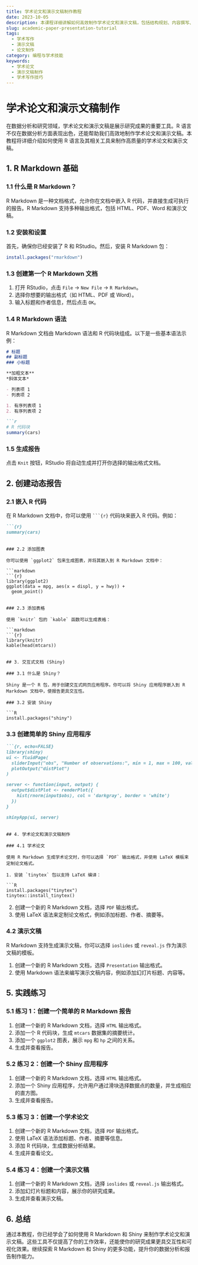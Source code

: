 ```yaml
---
title: 学术论文和演示文稿制作教程
date: 2023-10-05
description: 本课程详细讲解如何高效制作学术论文和演示文稿，包括结构规划、内容撰写、图表设计及演示技巧。
slug: academic-paper-presentation-tutorial
tags:
  - 学术写作
  - 演示文稿
  - 论文制作
category: 编程与学术技能
keywords:
  - 学术论文
  - 演示文稿制作
  - 学术写作技巧
---
```


# 学术论文和演示文稿制作

在数据分析和研究领域，学术论文和演示文稿是展示研究成果的重要工具。R 语言不仅在数据分析方面表现出色，还能帮助我们高效地制作学术论文和演示文稿。本教程将详细介绍如何使用 R 语言及其相关工具来制作高质量的学术论文和演示文稿。

## 1. R Markdown 基础

### 1.1 什么是 R Markdown？

R Markdown 是一种文档格式，允许你在文档中嵌入 R 代码，并直接生成可执行的报告。R Markdown 支持多种输出格式，包括 HTML、PDF、Word 和演示文稿。

### 1.2 安装和设置

首先，确保你已经安装了 R 和 RStudio。然后，安装 R Markdown 包：

```R
install.packages("rmarkdown")
```

### 1.3 创建第一个 R Markdown 文档

1. 打开 RStudio，点击 `File` -> `New File` -> `R Markdown`。
2. 选择你想要的输出格式（如 HTML、PDF 或 Word）。
3. 输入标题和作者信息，然后点击 `OK`。

### 1.4 R Markdown 语法

R Markdown 文档由 Markdown 语法和 R 代码块组成。以下是一些基本语法示例：

```markdown
# 标题
## 副标题
### 小标题

**加粗文本**
*斜体文本*

- 列表项 1
- 列表项 2

1. 有序列表项 1
2. 有序列表项 2

```r
# R 代码块
summary(cars)
```

### 1.5 生成报告

点击 `Knit` 按钮，RStudio 将自动生成并打开你选择的输出格式文档。

## 2. 创建动态报告

### 2.1 嵌入 R 代码

在 R Markdown 文档中，你可以使用 ```` ```{r} ```` 代码块来嵌入 R 代码。例如：

```markdown
```{r}
summary(cars)
```
```

### 2.2 添加图表

你可以使用 `ggplot2` 包来生成图表，并将其嵌入到 R Markdown 文档中：

```markdown
```{r}
library(ggplot2)
ggplot(data = mpg, aes(x = displ, y = hwy)) +
  geom_point()
```
```

### 2.3 添加表格

使用 `knitr` 包的 `kable` 函数可以生成表格：

```markdown
```{r}
library(knitr)
kable(head(mtcars))
```
```

## 3. 交互式文档 (Shiny)

### 3.1 什么是 Shiny？

Shiny 是一个 R 包，用于创建交互式网页应用程序。你可以将 Shiny 应用程序嵌入到 R Markdown 文档中，使报告更具交互性。

### 3.2 安装 Shiny

```R
install.packages("shiny")
```

### 3.3 创建简单的 Shiny 应用程序

```markdown
```{r, echo=FALSE}
library(shiny)
ui <- fluidPage(
  sliderInput("obs", "Number of observations:", min = 1, max = 100, value = 50),
  plotOutput("distPlot")
)

server <- function(input, output) {
  output$distPlot <- renderPlot({
    hist(rnorm(input$obs), col = 'darkgray', border = 'white')
  })
}

shinyApp(ui, server)
```
```

## 4. 学术论文和演示文稿制作

### 4.1 学术论文

使用 R Markdown 生成学术论文时，你可以选择 `PDF` 输出格式，并使用 LaTeX 模板来定制论文格式。

1. 安装 `tinytex` 包以支持 LaTeX 编译：

```R
install.packages("tinytex")
tinytex::install_tinytex()
```

2. 创建一个新的 R Markdown 文档，选择 `PDF` 输出格式。
3. 使用 LaTeX 语法来定制论文格式，例如添加标题、作者、摘要等。

### 4.2 演示文稿

R Markdown 支持生成演示文稿，你可以选择 `ioslides` 或 `reveal.js` 作为演示文稿的模板。

1. 创建一个新的 R Markdown 文档，选择 `Presentation` 输出格式。
2. 使用 Markdown 语法来编写演示文稿内容，例如添加幻灯片标题、内容等。

## 5. 实践练习

### 5.1 练习 1：创建一个简单的 R Markdown 报告

1. 创建一个新的 R Markdown 文档，选择 `HTML` 输出格式。
2. 添加一个 R 代码块，生成 `mtcars` 数据集的摘要统计。
3. 添加一个 `ggplot2` 图表，展示 `mpg` 和 `hp` 之间的关系。
4. 生成并查看报告。

### 5.2 练习 2：创建一个 Shiny 应用程序

1. 创建一个新的 R Markdown 文档，选择 `HTML` 输出格式。
2. 添加一个 Shiny 应用程序，允许用户通过滑块选择数据点的数量，并生成相应的直方图。
3. 生成并查看报告。

### 5.3 练习 3：创建一个学术论文

1. 创建一个新的 R Markdown 文档，选择 `PDF` 输出格式。
2. 使用 LaTeX 语法添加标题、作者、摘要等信息。
3. 添加 R 代码块，生成数据分析结果。
4. 生成并查看论文。

### 5.4 练习 4：创建一个演示文稿

1. 创建一个新的 R Markdown 文档，选择 `ioslides` 或 `reveal.js` 输出格式。
2. 添加幻灯片标题和内容，展示你的研究成果。
3. 生成并查看演示文稿。

## 6. 总结

通过本教程，你已经学会了如何使用 R Markdown 和 Shiny 来制作学术论文和演示文稿。这些工具不仅提高了你的工作效率，还能使你的研究成果更具交互性和可视化效果。继续探索 R Markdown 和 Shiny 的更多功能，提升你的数据分析和报告制作能力。